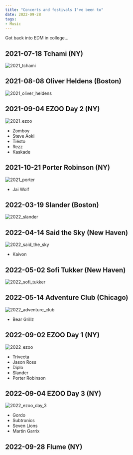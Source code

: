 ```yaml
---
title: "Concerts and festivals I've been to"
date: 2022-09-28
tags:
- Music
---
```


Got back into EDM in college...

## 2021-07-18 Tchami (NY)
![2021_tchami](notes/images/concerts/2021_tchami.jpg)
## 2021-08-08 Oliver Heldens (Boston)
![2021_oliver_heldens](notes/images/concerts/2021_oliver_heldens.jpg)
## 2021-09-04 EZOO Day 2 (NY)
![2021_ezoo](notes/images/concerts/2021_ezoo.jpg)
- Zomboy
- Steve Aoki
- Tiësto
- Rezz
- Kaskade
## 2021-10-21 Porter Robinson (NY)
![2021_porter](notes/images/concerts/2021_porter.jpg)
- Jai Wolf
## 2022-03-19 Slander (Boston)
![2022_slander](notes/images/concerts/2022_slander.jpg)
## 2022-04-14 Said the Sky (New Haven)
![2022_said_the_sky](notes/images/concerts/2022_said_the_sky.jpg)
- Kaivon
## 2022-05-02 Sofi Tukker (New Haven)
![2022_sofi_tukker](notes/images/concerts/2022_sofi_tukker.jpg)
## 2022-05-14 Adventure Club (Chicago)
![2022_adventure_club](notes/images/concerts/2022_adventure_club.jpg)
- Bear Grillz
## 2022-09-02 EZOO Day 1 (NY)
![2022_ezoo](notes/images/concerts/2022_ezoo_day_1.jpeg)
- Trivecta
- Jason Ross
- Diplo
- Slander
- Porter Robinson
## 2022-09-04 EZOO Day 3 (NY)
![2022_ezoo_day_3](notes/images/concerts/2022_ezoo_day_3.jpeg)
- Gordo
- Subtronics
- Seven Lions
- Martin Garrix
## 2022-09-28 Flume (NY)